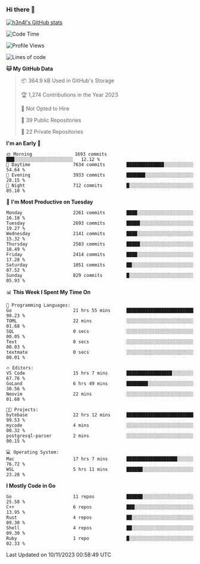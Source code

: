 ### Hi there 👋

[![h3n4l's GitHub stats](https://github-readme-stats.vercel.app/api?username=h3n4l&count_private=true&show_icons=true&theme=radical)](https://github.com/h3n4l/github-readme-stats)

<!--START_SECTION:waka-->
![Code Time](http://img.shields.io/badge/Code%20Time-1%2C691%20hrs%2054%20mins-blue)

![Profile Views](http://img.shields.io/badge/Profile%20Views-0-blue)

![Lines of code](https://img.shields.io/badge/From%20Hello%20World%20I%27ve%20Written-3.7%20million%20lines%20of%20code-blue)

**🐱 My GitHub Data** 

> 📦 364.9 kB Used in GitHub's Storage 
 > 
> 🏆 1,274 Contributions in the Year 2023
 > 
> 🚫 Not Opted to Hire
 > 
> 📜 39 Public Repositories 
 > 
> 🔑 22 Private Repositories 
 > 
**I'm an Early 🐤** 

```text
🌞 Morning                1693 commits        ███░░░░░░░░░░░░░░░░░░░░░░   12.12 % 
🌆 Daytime                7634 commits        ██████████████░░░░░░░░░░░   54.64 % 
🌃 Evening                3933 commits        ███████░░░░░░░░░░░░░░░░░░   28.15 % 
🌙 Night                  712 commits         █░░░░░░░░░░░░░░░░░░░░░░░░   05.10 % 
```
📅 **I'm Most Productive on Tuesday** 

```text
Monday                   2261 commits        ████░░░░░░░░░░░░░░░░░░░░░   16.18 % 
Tuesday                  2693 commits        █████░░░░░░░░░░░░░░░░░░░░   19.27 % 
Wednesday                2141 commits        ████░░░░░░░░░░░░░░░░░░░░░   15.32 % 
Thursday                 2583 commits        █████░░░░░░░░░░░░░░░░░░░░   18.49 % 
Friday                   2414 commits        ████░░░░░░░░░░░░░░░░░░░░░   17.28 % 
Saturday                 1051 commits        ██░░░░░░░░░░░░░░░░░░░░░░░   07.52 % 
Sunday                   829 commits         █░░░░░░░░░░░░░░░░░░░░░░░░   05.93 % 
```


📊 **This Week I Spent My Time On** 

```text
💬 Programming Languages: 
Go                       21 hrs 55 mins      █████████████████████████   98.23 % 
TOML                     22 mins             ░░░░░░░░░░░░░░░░░░░░░░░░░   01.68 % 
SQL                      0 secs              ░░░░░░░░░░░░░░░░░░░░░░░░░   00.05 % 
Text                     0 secs              ░░░░░░░░░░░░░░░░░░░░░░░░░   00.03 % 
textmate                 0 secs              ░░░░░░░░░░░░░░░░░░░░░░░░░   00.01 % 

🔥 Editors: 
VS Code                  15 hrs 7 mins       █████████████████░░░░░░░░   67.76 % 
GoLand                   6 hrs 49 mins       ████████░░░░░░░░░░░░░░░░░   30.56 % 
Neovim                   22 mins             ░░░░░░░░░░░░░░░░░░░░░░░░░   01.68 % 

🐱‍💻 Projects: 
bytebase                 22 hrs 12 mins      █████████████████████████   99.53 % 
mycode                   4 mins              ░░░░░░░░░░░░░░░░░░░░░░░░░   00.32 % 
postgresql-parser        2 mins              ░░░░░░░░░░░░░░░░░░░░░░░░░   00.15 % 

💻 Operating System: 
Mac                      17 hrs 7 mins       ███████████████████░░░░░░   76.72 % 
WSL                      5 hrs 11 mins       ██████░░░░░░░░░░░░░░░░░░░   23.28 % 
```

**I Mostly Code in Go** 

```text
Go                       11 repos            ██████░░░░░░░░░░░░░░░░░░░   25.58 % 
C++                      6 repos             ███░░░░░░░░░░░░░░░░░░░░░░   13.95 % 
Rust                     4 repos             ██░░░░░░░░░░░░░░░░░░░░░░░   09.30 % 
Shell                    4 repos             ██░░░░░░░░░░░░░░░░░░░░░░░   09.30 % 
Ruby                     1 repo              █░░░░░░░░░░░░░░░░░░░░░░░░   02.33 % 
```




 Last Updated on 10/11/2023 00:58:49 UTC
<!--END_SECTION:waka-->

